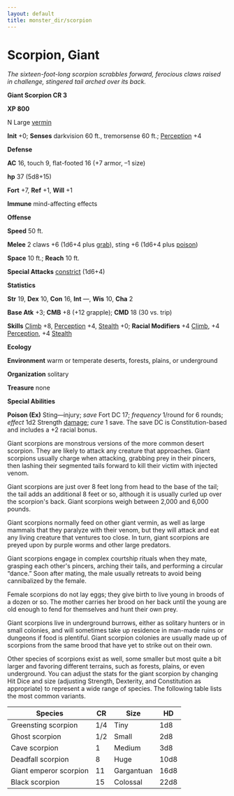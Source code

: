 ```yaml
---
layout: default
title: monster_dir/scorpion
---
```

# Scorpion, Giant

_The sixteen-foot-long scorpion scrabbles forward, ferocious claws raised in challenge, stingered tail arched over its back._

**Giant Scorpion CR 3**

**XP 800**

N Large [vermin](creatureTypes#_vermin)

**Init** +0; **Senses** darkvision 60 ft., tremorsense 60 ft.; [Perception](../skill_dir/perception#_perception) +4

**Defense**

**AC** 16, touch 9, flat-footed 16 (+7 armor, –1 size)

**hp** 37 (5d8+15)

**Fort** +7, **Ref** +1, **Will** +1

**Immune** mind-affecting effects

**Offense**

**Speed** 50 ft.

**Melee** 2 claws +6 (1d6+4 plus [grab](universalMonsterRules#_grab)), sting +6 (1d6+4 plus [poison](universalMonsterRules#_poison))

**Space** 10 ft.; **Reach** 10 ft.

**Special Attacks** [constrict](universalMonsterRules#_constrict) (1d6+4)

**Statistics**

**Str** 19, **Dex** 10, **Con** 16, **Int** —, **Wis** 10, **Cha** 2

**Base Atk** +3; **CMB** +8 (+12 grapple); **CMD** 18 (30 vs. trip)

**Skills** [Climb](../skill_dir/climb#_climb) +8, [Perception](../skill_dir/perception#_perception) +4, [Stealth](../skill_dir/stealth#_stealth) +0; **Racial Modifiers** +4 [Climb](../skill_dir/climb#_climb), +4 [Perception](../skill_dir/perception#_perception), +4 [Stealth](../skill_dir/stealth#_stealth)

**Ecology**

**Environment** warm or temperate deserts, forests, plains, or underground

**Organization** solitary

**Treasure** none

**Special Abilities**

**Poison (Ex)** Sting—injury; _save_ Fort DC 17; _frequency_ 1/round for 6 rounds; _effect_ 1d2 Strength [damage](universalMonsterRules#_ability-damage-and-drain); _cure_ 1 save. The save DC is Constitution-based and includes a +2 racial bonus.

Giant scorpions are monstrous versions of the more common desert scorpion. They are likely to attack any creature that approaches. Giant scorpions usually charge when attacking, grabbing prey in their pincers, then lashing their segmented tails forward to kill their victim with injected venom.

Giant scorpions are just over 8 feet long from head to the base of the tail; the tail adds an additional 8 feet or so, although it is usually curled up over the scorpion's back. Giant scorpions weigh between 2,000 and 6,000 pounds.

Giant scorpions normally feed on other giant vermin, as well as large mammals that they paralyze with their venom, but they will attack and eat any living creature that ventures too close. In turn, giant scorpions are preyed upon by purple worms and other large predators.

Giant scorpions engage in complex courtship rituals when they mate, grasping each other's pincers, arching their tails, and performing a circular “dance.” Soon after mating, the male usually retreats to avoid being cannibalized by the female.

Female scorpions do not lay eggs; they give birth to live young in broods of a dozen or so. The mother carries her brood on her back until the young are old enough to fend for themselves and hunt their own prey.

Giant scorpions live in underground burrows, either as solitary hunters or in small colonies, and will sometimes take up residence in man-made ruins or dungeons if food is plentiful. Giant scorpion colonies are usually made up of scorpions from the same brood that have yet to strike out on their own.

Other species of scorpions exist as well, some smaller but most quite a bit larger and favoring different terrains, such as forests, plains, or even underground. You can adjust the stats for the giant scorpion by changing Hit Dice and size (adjusting Strength, Dexterity, and Constitution as appropriate) to represent a wide range of species. The following table lists the most common variants.

| Species | CR | Size | HD |
| --- | --- | --- | --- |
| Greensting scorpion | 1/4 | Tiny | 1d8 |
| Ghost scorpion | 1/2 | Small | 2d8 |
| Cave scorpion | 1 | Medium | 3d8 |
| Deadfall scorpion | 8 | Huge | 10d8 |
| Giant emperor scorpion | 11 | Gargantuan | 16d8 |
| Black scorpion | 15 | Colossal | 22d8 |

